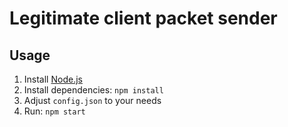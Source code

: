 # Legitimate client packet sender

## Usage

1. Install [Node.js](https://nodejs.org/en/download/)
2. Install dependencies: `npm install`
3. Adjust `config.json` to your needs
4. Run: `npm start`
